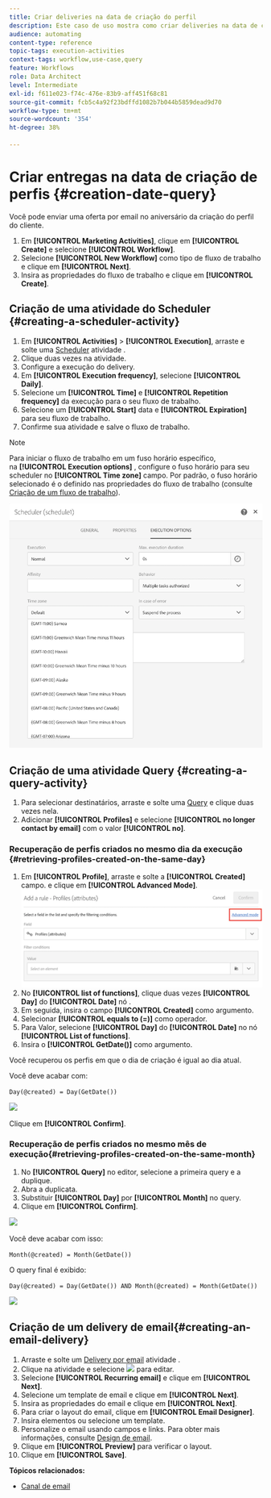 ```yaml
---
title: Criar deliveries na data de criação do perfil
description: Este caso de uso mostra como criar deliveries na data de criação do perfil.
audience: automating
content-type: reference
topic-tags: execution-activities
context-tags: workflow,use-case,query
feature: Workflows
role: Data Architect
level: Intermediate
exl-id: f611e023-f74c-476e-83b9-aff451f68c81
source-git-commit: fcb5c4a92f23bdffd1082b7b044b5859dead9d70
workflow-type: tm+mt
source-wordcount: '354'
ht-degree: 38%

---
```


# Criar entregas na data de criação de perfis {#creation-date-query}

Você pode enviar uma oferta por email no aniversário da criação do perfil do cliente.

1. Em **[!UICONTROL Marketing Activities]**, clique em **[!UICONTROL Create]** e selecione **[!UICONTROL Workflow]**.
1. Selecione **[!UICONTROL New Workflow]** como tipo de fluxo de trabalho e clique em **[!UICONTROL Next]**.
1. Insira as propriedades do fluxo de trabalho e clique em **[!UICONTROL Create]**.

## Criação de uma atividade do Scheduler {#creating-a-scheduler-activity}

1. Em **[!UICONTROL Activities]** > **[!UICONTROL Execution]**, arraste e solte uma [Scheduler](../../automating/using/scheduler.md) atividade .
1. Clique duas vezes na atividade.
1. Configure a execução do delivery.
1. Em **[!UICONTROL Execution frequency]**, selecione **[!UICONTROL Daily]**.
1. Selecione um **[!UICONTROL Time]** e **[!UICONTROL Repetition frequency]** da execução para o seu fluxo de trabalho.
1. Selecione um **[!UICONTROL Start]** data e **[!UICONTROL Expiration]** para seu fluxo de trabalho.
1. Confirme sua atividade e salve o fluxo de trabalho.

>[!NOTE]
>
>Para iniciar o fluxo de trabalho em um fuso horário específico, na **[!UICONTROL Execution options]** , configure o fuso horário para seu scheduler no **[!UICONTROL Time zone]** campo. Por padrão, o fuso horário selecionado é o definido nas propriedades do fluxo de trabalho (consulte [Criação de um fluxo de trabalho](../../automating/using/building-a-workflow.md)).

![](assets/time_zone.png)

## Criação de uma atividade Query {#creating-a-query-activity}

1. Para selecionar destinatários, arraste e solte uma [Query](../../automating/using/query.md) e clique duas vezes nela.
1. Adicionar **[!UICONTROL Profiles]** e selecione **[!UICONTROL no longer contact by email]** com o valor **[!UICONTROL no]**.

### Recuperação de perfis criados no mesmo dia da execução {#retrieving-profiles-created-on-the-same-day}

1. Em **[!UICONTROL Profile]**, arraste e solte a **[!UICONTROL Created]** campo. e clique em **[!UICONTROL Advanced Mode]**.
   ![](assets/advanced_mode.png)
1. No **[!UICONTROL list of functions]**, clique duas vezes **[!UICONTROL Day]** do **[!UICONTROL Date]** nó .
1. Em seguida, insira o campo **[!UICONTROL Created]** como argumento.
1. Selecionar **[!UICONTROL equals to (=)]** como operador.
1. Para Valor, selecione **[!UICONTROL Day]** do **[!UICONTROL Date]** no nó **[!UICONTROL List of functions]**.
1. Insira o **[!UICONTROL GetDate()]** como argumento.

Você recuperou os perfis em que o dia de criação é igual ao dia atual.

Você deve acabar com:

```Day(@created) = Day(GetDate())```

![](assets/day_creation_query.png)

Clique em **[!UICONTROL Confirm]**.

### Recuperação de perfis criados no mesmo mês de execução{#retrieving-profiles-created-on-the-same-month}

1. No **[!UICONTROL Query]** no editor, selecione a primeira query e a duplique.
1. Abra a duplicata.
1. Substituir **[!UICONTROL Day]** por **[!UICONTROL Month]** no query.
1. Clique em **[!UICONTROL Confirm]**.

![](assets/month_rule.png)

Você deve acabar com isso:

``` Month(@created) = Month(GetDate()) ```

O query final é exibido:

```Day(@created) = Day(GetDate()) AND Month(@created) = Month(GetDate())```

![](assets/expression_editor_1.png)

## Criação de um delivery de email{#creating-an-email-delivery}

1. Arraste e solte um [Delivery por email](../../automating/using/email-delivery.md) atividade .
1. Clique na atividade e selecione ![](assets/edit_darkgrey-24px.png) para editar.
1. Selecione **[!UICONTROL Recurring email]** e clique em **[!UICONTROL Next]**.
1. Selecione um template de email e clique em **[!UICONTROL Next]**.
1. Insira as propriedades do email e clique em **[!UICONTROL Next]**.
1. Para criar o layout do email, clique em **[!UICONTROL Email Designer]**.
1. Insira elementos ou selecione um template.
1. Personalize o email usando campos e links.
Para obter mais informações, consulte [Design de email](../../designing/using/designing-from-scratch.md#designing-an-email-content-from-scratch).
1. Clique em **[!UICONTROL Preview]** para verificar o layout.
1. Clique em **[!UICONTROL Save]**.

**Tópicos relacionados:**

* [Canal de email](../../channels/using/creating-an-email.md)
